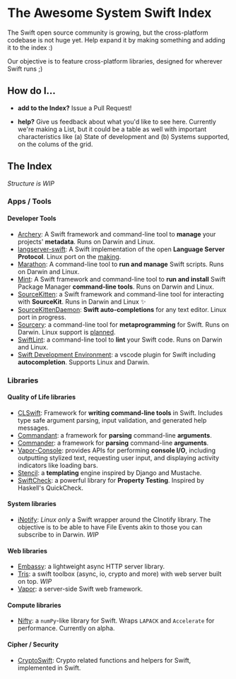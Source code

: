 # The Awesome System Swift Index

The Swift open source community is growing, but the cross-platform codebase is not huge yet. Help expand it by making something and adding it to the index :)

Our objective is to feature cross-platform libraries, designed for wherever Swift runs ;)

## How do I...

* **add to the Index?** Issue a Pull Request!

* **help?** Give us feedback about what you'd like to see here. Currently we're making a List, but it could be a table as well with important characteristics like (a) State of development and (b) Systems supported, on the colums of the grid.

## The Index

_Structure is WIP_

### Apps / Tools

#### Developer Tools
* [Archery](https://github.com/vknabel/Archery): A Swift framework and command-line tool to **manage** your projects' **metadata**. Runs on Darwin and Linux.
* [langserver-swift](https://github.com/RLovelett/langserver-swift): A Swift implementation of the open **Language Server Protocol**. Linux port on the [making](https://github.com/RLovelett/langserver-swift/pull/36).
* [Marathon](https://github.com/JohnSundell/Marathon): A command-line tool to **run and manage** Swift scripts. Runs on Darwin and Linux.
* [Mint](https://github.com/yonaskolb/Mint): A Swift framework and command-line tool to **run and install** Swift Package Manager **command-line tools**. Runs on Darwin and Linux.
* [SourceKitten](https://github.com/jpsim/SourceKitten): a Swift framework and command-line tool for interacting with **SourceKit**. Runs in Darwin and Linux ✨
* [SourceKittenDaemon](https://github.com/terhechte/SourceKittenDaemon): **Swift auto-completions** for any text editor. Linux port in progress.
* [Sourcery](https://github.com/krzysztofzablocki/Sourcery): a command-line tool for **metaprogramming** for Swift. Runs on Darwin. Linux support is [planned](https://github.com/krzysztofzablocki/Sourcery/milestone/2).
* [SwiftLint](https://github.com/realm/SwiftLint): a command-line tool to **lint** your Swift code. Runs on Darwin and Linux.
* [Swift Development Environment](https://github.com/vknabel/vscode-swift-development-environment): a vscode plugin for Swift including **autocompletion**. Supports Linux and Darwin.

### Libraries

#### Quality of Life libraries
* [CLSwift](https://github.com/twof/CLSwift): Framework for **writing command-line tools** in Swift. Includes type safe argument parsing, input validation, and generated help messages.
* [Commandant](https://github.com/Carthage/Commandant): a framework for **parsing** command-line **arguments**.
* [Commander](https://github.com/kylef/Commander): a framework for **parsing** command-line **arguments**.
* [Vapor-Console](https://github.com/vapor/console): provides APIs for performing **console I/O**, including outputting stylized text, requesting user input, and displaying activity indicators like loading bars.
* [Stencil](https://github.com/kylef/Stencil): a **templating** engine inspired by Django and Mustache.
* [SwiftCheck](https://github.com/typelift/SwiftCheck): a powerful library for **Property Testing**. Inspired by Haskell's QuickCheck.

#### System libraries
* [iNotify](https://github.com/Ponyboy47/inotify): _Linux only_ a Swift wrapper around the CInotify library. The objective is to be able to have File Events akin to those you can subscribe to in Darwin. _WIP_

#### Web libraries
* [Embassy](https://github.com/envoy/Embassy): a lightweight async HTTP server library.
* [Tris](https://github.com/tris-foundation/universe): a swift toolbox (async, io, crypto and more) with web server built on top. _WIP_
* [Vapor](https://github.com/vapor/vapor): a server-side Swift web framework.

#### Compute libraries
* [Nifty](https://github.com/nifty-swift/Nifty): a `numPy`-like library for Swift. Wraps `LAPACK` and `Accelerate` for performance. Currently on alpha.

#### Cipher / Security
* [CryptoSwift](https://github.com/krzyzanowskim/CryptoSwift): Crypto related functions and helpers for Swift, implemented in Swift.
